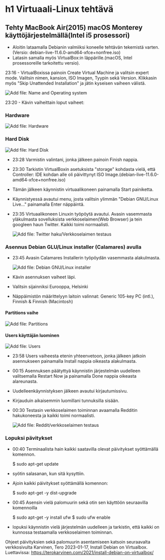 # h1 Virtuaali-Linux tehtävä
## Tehty MacBook Air(2015) macOS Monterey käyttöjärjestelmällä(Intel i5 prosessori)
- Aloitin lataamalla Debianin valmiiksi koneelle tehtävän tekemistä varten.(Versio: debian-live-11.6.0-amd64-xfce+nonfree.iso)
- Latasin samalla myös VirtualBox:in läppärille.(macOS, Intel prosessoreille tarkoitettu versio). 

23:16 - VirtualBoxissa painoin Create Virtual Machine ja valitsin expert mode. Valitsin nimen, kansion, ISO Imagen, Tyypin sekä Version. Klikkasin myös "Skip Unattended Installation" ja jätin kyseisen vaiheen välistä.
  
  ![Add file: Name and Operating system](name-and-operating-system.png)

23:20 - Kävin vaiheittain loput vaiheet: 

### Hardware

  ![Add file: Hardware](hardware.png)

### Hard Disk

  ![Add file: Hard Disk](hard-disk.png)
  
- 23:28 Varmistin valintani, jonka jälkeen painoin Finish nappia.
- 23:30 Tarkistin VirtualBoxin asetuksista "storage" kohdasta vielä, että Controller: IDE kohdan alle oli päivittynyt ISO Image.(debian-live-11.6.0-amd64-xfce+nonfree.iso)

- Tämän jälkeen käynnistin virtuaalikoneen painamalla Start painiketta.

- Käynnistyessä avautui menu, josta valitsin ylimmän "Debian GNU/Linux Live..." painamalla Enter näppäintä.

- 23:35 Virtuaalikoneen Linuxin työpöytä avautui. Avasin vasemmasta yläkulmasta sovelluksista verkkoselaimen(Web Browser) ja tein googleen haun Twitter. Kaikki toimi normaalisti.

  ![Add file: Twitter haku/Verkkoselaimen testaus](web-browser-pre-install.png)

### Asennus Debian GLU/Linux installer (Calamares) avulla

- 23:45 Avasin Calamares Installerin työpöydän vasemmasta alakulmasta.

  ![Add file: Debian GNU/Linux installer](installer.png)

- Kävin asennuksen vaiheet läpi.

- Valitsin sijainniksi Eurooppa, Helsinki

- Näppäimistön määrittelyyn laitoin valinnat:
    Generic 105-key PC (intl.), Finnish & Finnish (Macintosh)
  
#### Partitions vaihe

  ![Add file: Partitions](partitions.png)
  
#### Users käyttäjän luominen

  ![Add file: Users](users.png)

- 23:58 Users vaiheesta etenin yhteenvetoon, jonka jälkeen jatkoin asennukseen painamalla Install nappia oikeasta alakulmasta.

- 00:15 Asennuksen päätyttyä käynnistin järjestelmän uudelleen valitsemalla Restart Now ja painamalla Done nappia oikeasta alareunasta.

- Uudelleenkäynnistyksen jälkeen avautui kirjautumissivu.

- Kirjauduin aikaisemmin luomillani tunnuksilla sisään.
  
- 00:30 Testasin verkkoselaimen toiminnan avaamalla Redditin hakukoneesta ja kaikki toimi normaalisti.

  ![Add file: Reddit/verkkoselaimen testaus](web-browser-after-install.png)
  
### Lopuksi pävitykset

- 00:40 Terminaalista hain kaikki saatavilla olevat päivitykset syöttämällä komennon.

    $ sudo apt-get update
    
- syötin salasanan, kun sitä kysyttiin.

- Ajoin kaikki päivitykset syöttämällä komennon:

    $ sudo apt-get -y dist-upgrade
    
- 00:45 Asensin vielä palomuurin sekä otin sen käyttöön seuraavilla komennoilla

    $ sudo apt-get -y install ufw
    $ sudo ufw enable
    
- lopuksi käynnistin vielä järjestelmän uudelleen ja tarkistin, että kaikki on kunnossa testaamalla verkkoselaimen toiminnan.

Ohjeet päivityksien sekä palomuurin asentamiseen katsoin seuraavalta verkkosivulta Karvinen, Tero 2023-01-17, Install Debian on Virtualbox. Luettavissa: https://terokarvinen.com/2021/install-debian-on-virtualbox/

  




